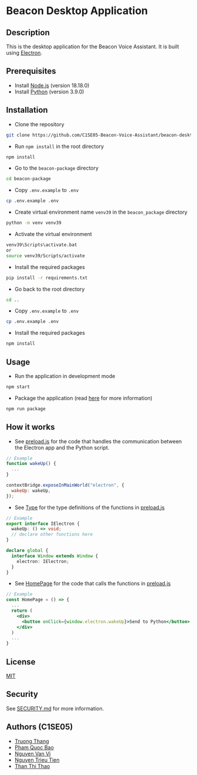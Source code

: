 # Beacon Desktop Application

## Description

This is the desktop application for the Beacon Voice Assistant. It is built using [Electron](https://www.electronjs.org/).

## Prerequisites

- Install [Node.js](https://nodejs.org/en/download/) (version 18.18.0)
- Install [Python](https://www.python.org/downloads/release/python-390) (version 3.9.0)

## Installation

- Clone the repository

```bash
git clone https://github.com/C1SE05-Beacon-Voice-Assistant/beacon-desktop-electron.git beacon-desktop
```

- Run `npm install` in the root directory

```bash
npm install
```

- Go to the `beacon-package` directory

```bash
cd beacon-package
```

- Copy `.env.example` to `.env`

```bash
cp .env.example .env
```

- Create virtual environment name `venv39` in the `beacon_package` directory

```bash
python -m venv venv39
```

- Activate the virtual environment

```bash
venv39\Scripts\activate.bat
or
source venv39/Scripts/activate
```

- Install the required packages

```bash
pip install -r requirements.txt
```

- Go back to the root directory

```bash
cd ..
```

- Copy `.env.example` to `.env`

```bash
cp .env.example .env
```

- Install the required packages

```bash
npm install
```

## Usage

- Run the application in development mode

```bash
npm start
```

- Package the application (read [here](https://www.electronjs.org/docs/tutorial/application-distribution) for more information)

```bash
npm run package
```

## How it works

- See [preload.js](./electron/preload.js) for the code that handles the communication between the Electron app and the Python script.

```js
// Example
function wakeUp() {
  ...
}

contextBridge.exposeInMainWorld("electron", {
  wakeUp: wakeUp,
});
```

- See [Type](./src/types.d.ts) for the type definitions of the functions in [preload.js](./electron/preload.js)

```ts
// Example
export interface IElectron {
  wakeUp: () => void;
  // declare other functions here
}

declare global {
  interface Window extends Window {
    electron: IElectron;
  }
}
```

- See [HomePage](./src/pages/home/index.tsx) for the code that calls the functions in [preload.js](./electron/preload.js)

```jsx
// Example
const HomePage = () => {
  ...
  return (
    <div>
      <button onClick={window.electron.wakeUp}>Send to Python</button>
    </div>
  )
  ...
}
```

## License

[MIT](https://choosealicense.com/licenses/mit/)

## Security

See [SECURITY.md](./SECURITY.md) for more information.

## Authors (C1SE05)

- [Truong Thang](https://github.com/yensubldg)
- [Pham Quoc Bao](https://github.com/bd500)
- [Nguyen Van Vi](https://github.com/vdev0812)
- [Nguyen Trieu Tien](https://github.com/nguyentrieutien1)
- [Than Thi Thao](https://github.com/than11thao)
